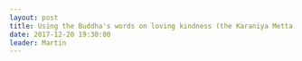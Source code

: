 ```yaml
---
layout: post
title: Using the Buddha's words on loving kindness (the Karaniya Metta Sutta) as a meditation practice
date: 2017-12-20 19:30:00
leader: Martin 
---
```

